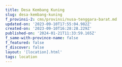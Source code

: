 ```yaml
---
title: Desa Kembang Kuning
slug: desa-kembang-kuning
f_provinsi-2: cms/provinsi/nusa-tenggara-barat.md
updated-on: '2023-09-10T17:55:04.982Z'
created-on: '2023-09-10T16:28:28.229Z'
published-on: '2024-01-21T11:33:59.165Z'
f_same-with-province-name: false
f_featured: false
f_discover: false
layout: '[location].html'
tags: location
---
```



